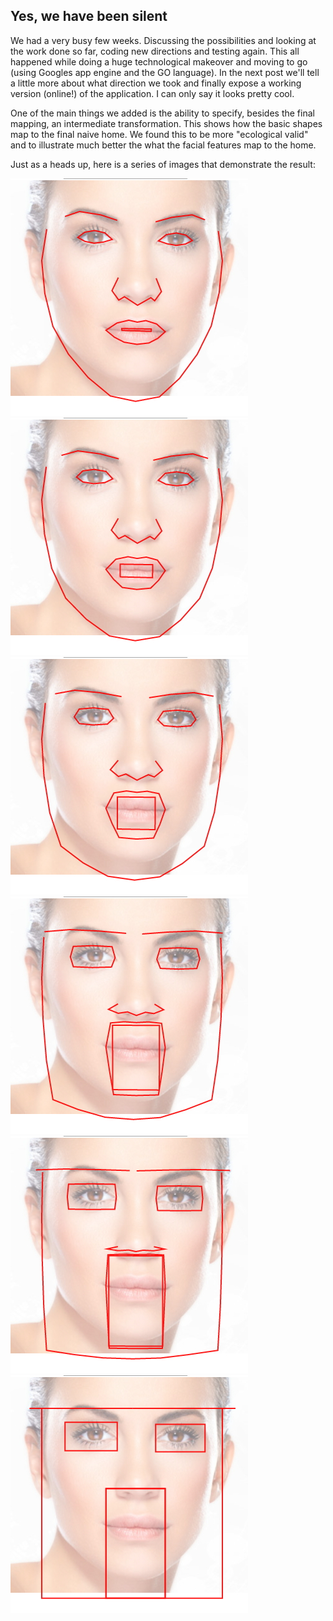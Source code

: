 ## Yes, we have been silent
We had a very busy few weeks. Discussing the possibilities and looking at the work done so far, coding new directions and testing again. This all happened while doing a huge technological makeover and moving to go (using Googles app engine and the GO language). In the next post we'll tell a little more about what direction we took and finally expose a working version (online!) of the application. I can only say it looks pretty cool.

One of the main things we added is the ability to specify, besides the final mapping, an intermediate transformation. This shows how the basic shapes map to the final naive home. We found this to be more "ecological valid" and to illustrate much better the what the facial features map to the home.

Just as a heads up, here is a series of images that demonstrate the result:

![](/project_images/hf-series/mix-001.jpg)
![](/project_images/hf-series/mix-002.jpg)
![](/project_images/hf-series/mix-003.jpg)
![](/project_images/hf-series/mix-004.jpg)
![](/project_images/hf-series/mix-005.jpg)
![](/project_images/hf-series/mix-006.jpg)
